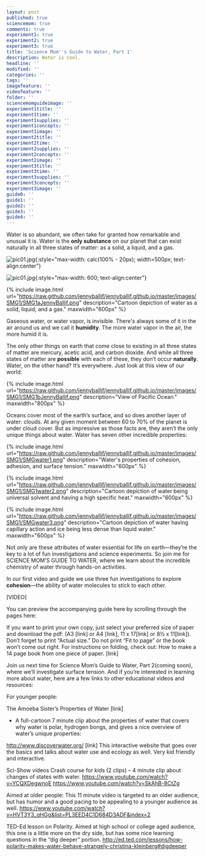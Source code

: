 ```yaml
---
layout: post
published: true
sciencemom: true
comments: true
experiment1: true
experiment2: true
experiment3: true
title: 'Science Mom''s Guide to Water, Part 1'
description: Water is cool.
headline: ''
modified: ''
categories: ''
tags: ''
imagefeature: ''
videofeature: ''
folder: ''
sciencemomguideimage: ''
experiment1title: ''
experiment1time: ''
experiment1supplies: ''
experiment1concepts: ''
experiment1image: ''
experiment2title: ''
experiment2time: ''
experiment2supplies: ''
experiment2concepts: ''
experiment2image: ''
experiment3title: ''
experiment3time: ''
experiment3supplies: ''
experiment3concepts: ''
experiment3image: ''
guide0: ''
guide1: ''
guide2: ''
guide3: ''
guide4: ''
---
```

Water is so abundant, we often take for granted how remarkable and unusual it is. Water is the __only substance__ on our planet that can exist naturally in all three states of matter: as a solid, a liquid, and a gas.

![pic01.jpg]({{site.baseurl}}/images/pic01.jpg){:style="max-width: calc(100% - 20px); width=500px; text-align:center"}

![pic01.jpg]({{site.baseurl}}/images/pic01.jpg){:style="max-width: 600; text-align:center"}


{% include image.html url="https://raw.github.com/jennyballif/jennyballif.github.io/master/images/SMG1/SMG1aJennyBallif.png" description="Cartoon depiction of water as a solid, liquid, and a gas." maxwidth="600px" %}

Gaseous water, or water vapor, is invisible. There's always some of it in the air around us and we call it **humidity**. The more water vapor in the air, the more humid it is.

The only other things on earth that come close to existing in all three states of matter are mercury, acetic acid, and carbon dioxide. And while all three states of matter are __possible__ with each of these, they don’t occur __naturally__. Water, on the other hand? It’s everywhere. Just look at this view of our world:

{% include image.html url="https://raw.github.com/jennyballif/jennyballif.github.io/master/images/SMG1/SMG1bJennyBallif.png" description="View of Pacific Ocean." maxwidth="800px" %}

Oceans cover most of the earth’s surface, and so does another layer of water: clouds. At any given moment between 60 to 70% of the planet is under cloud cover. But as impressive as those facts are, they aren’t the only unique things about water. Water has seven other incredible properties: 

{% include image.html url="https://raw.github.com/jennyballif/jennyballif.github.io/master/images/SMG1/SMGwater1.png" description="Water's properties of cohesion, adhesion, and surface tension." maxwidth="600px" %}



{% include image.html url="https://raw.github.com/jennyballif/jennyballif.github.io/master/images/SMG1/SMG1water2.png" description="Cartoon depiction of water being universal solvent and having a high specific heat." maxwidth="600px" %}


{% include image.html url="https://raw.github.com/jennyballif/jennyballif.github.io/master/images/SMG1/SMGwater3.png" description="Cartoon depiction of water having capillary action and ice being less dense than liquid water." maxwidth="600px" %}

Not only are these attributes of water essential for life on earth—they’re the key to a lot of fun investigations and science experiments. So join me for SCIENCE MOM’S GUIDE TO WATER, where we learn about the incredible chemistry of water through hands-on activities. 

In our first video and guide we use three fun investigations to explore **cohesion**—the ability of water molecules to stick to each other. 

[VIDEO]

You can preview the accompanying guide here by scrolling through the pages here: 

If you want to print your own copy, just select your preferred size of paper and download the pdf: (A3 [link] or A4 [link], 11 x 17[link] or 8½ x 11[link]). Don’t forget to print “Actual size.” Do not print “Fit to page” or the book won’t come out right. For instructions on folding, check out: How to make a 14 page book from one piece of paper. [link]

Join us next time for Science Mom’s Guide to Water, Part 2(coming soon), where we’ll investigate surface tension. And if you’re interested in learning more about water, here are a few links to other educational videos and resources:

For younger people:

The Amoeba Sister’s Properties of Water [link]
* A full-cartoon 7 minute clip about the properties of water that covers why water is polar, hydrogen bongs, and gives a nice overview of water’s unique properties:

http://www.discoverwater.org/ [link]
This interactive website that goes over the basics and talks about water use and ecology as well. Very kid friendly and interactive. 

Sci-Show videos Crash course for kids (2 clips) – 4 minute clip about changes of states with water. https://www.youtube.com/watch?v=YCQXDegwnoE https://www.youtube.com/watch?v=SkAhB-8CtZg

Aimed at older people:
This 11 minute video is targeted to an older audience, but has humor and a good pacing to be appealing to a younger audience as well. 
https://www.youtube.com/watch?v=HVT3Y3_gHGg&list=PL3EED4C1D684D3ADF&index=2

TED-Ed lesson on Polarity. Aimed at high school or college aged audience, this one is a little more on the dry side, but has some nice learning questions in the “dig deeper” portion. http://ed.ted.com/lessons/how-polarity-makes-water-behave-strangely-christina-kleinberg#digdeeper
